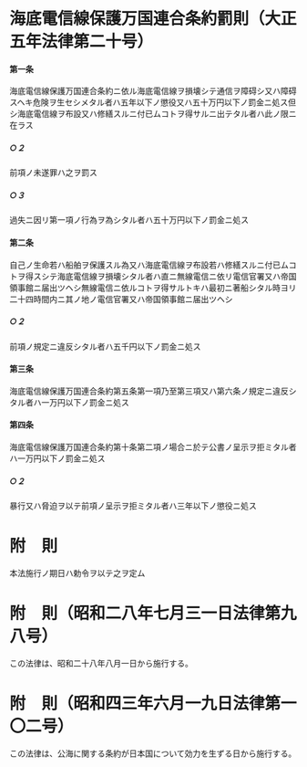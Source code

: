 # 海底電信線保護万国連合条約罰則（大正五年法律第二十号）
#### 第一条
海底電信線保護万国連合条約ニ依ル海底電信線ヲ損壊シテ通信ヲ障碍シ又ハ障碍スヘキ危険ヲ生セシメタル者ハ五年以下ノ懲役又ハ五十万円以下ノ罰金ニ処ス但シ海底電信線ヲ布設又ハ修繕スルニ付已ムコトヲ得サルニ出テタル者ハ此ノ限ニ在ラス
##### ○２
前項ノ未遂罪ハ之ヲ罰ス
##### ○３
過失ニ因リ第一項ノ行為ヲ為シタル者ハ五十万円以下ノ罰金ニ処ス
#### 第二条
自己ノ生命若ハ船舶ヲ保護スル為又ハ海底電信線ヲ布設若ハ修繕スルニ付已ムコトヲ得スシテ海底電信線ヲ損壊シタル者ハ直ニ無線電信ニ依リ電信官署又ハ帝国領事館ニ届出ツヘシ無線電信ニ依ルコトヲ得サルトキハ最初ニ著船シタル時ヨリ二十四時間内ニ其ノ地ノ電信官署又ハ帝国領事館ニ届出ツヘシ
##### ○２
前項ノ規定ニ違反シタル者ハ五千円以下ノ罰金ニ処ス
#### 第三条
海底電信線保護万国連合条約第五条第一項乃至第三項又ハ第六条ノ規定ニ違反シタル者ハ一万円以下ノ罰金ニ処ス
#### 第四条
海底電信線保護万国連合条約第十条第二項ノ場合ニ於テ公書ノ呈示ヲ拒ミタル者ハ一万円以下ノ罰金ニ処ス
##### ○２
暴行又ハ脅迫ヲ以テ前項ノ呈示ヲ拒ミタル者ハ三年以下ノ懲役ニ処ス
# 附　則
本法施行ノ期日ハ勅令ヲ以テ之ヲ定ム
# 附　則（昭和二八年七月三一日法律第九八号）
この法律は、昭和二十八年八月一日から施行する。
# 附　則（昭和四三年六月一九日法律第一〇二号）
この法律は、公海に関する条約が日本国について効力を生ずる日から施行する。
